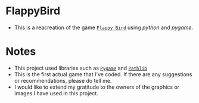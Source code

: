 # FlappyBird
* This is a reacreation of the game [`Flappy Bird`](https://en.wikipedia.org/wiki/Flappy_Bird) using _python_ and _pygame_.
# Notes
* This project used libraries such as [`Pygame`](https://www.pygame.org/news) and [`Pathlib`](https://docs.python.org/3/library/pathlib.html)
* This is the first actual game that I've coded. If there are any suggestions or recommendations, please do tell me.
* I would like to extend my gratitude to the owners of the graphics or images I have used in this project.
